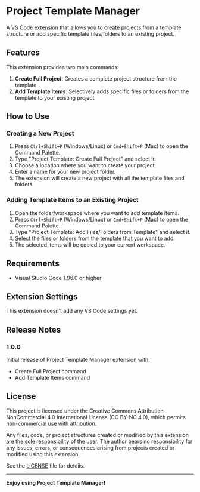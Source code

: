 # Project Template Manager

A VS Code extension that allows you to create projects from a template structure or add specific template files/folders to an existing project.

## Features

This extension provides two main commands:

1. **Create Full Project**: Creates a complete project structure from the template.
2. **Add Template Items**: Selectively adds specific files or folders from the template to your existing project.

## How to Use

### Creating a New Project

1. Press `Ctrl+Shift+P` (Windows/Linux) or `Cmd+Shift+P` (Mac) to open the Command Palette.
2. Type "Project Template: Create Full Project" and select it.
3. Choose a location where you want to create your project.
4. Enter a name for your new project folder.
5. The extension will create a new project with all the template files and folders.

### Adding Template Items to an Existing Project

1. Open the folder/workspace where you want to add template items.
2. Press `Ctrl+Shift+P` (Windows/Linux) or `Cmd+Shift+P` (Mac) to open the Command Palette.
3. Type "Project Template: Add Files/Folders from Template" and select it.
4. Select the files or folders from the template that you want to add.
5. The selected items will be copied to your current workspace.

## Requirements

- Visual Studio Code 1.96.0 or higher

## Extension Settings

This extension doesn't add any VS Code settings yet.

## Release Notes

### 1.0.0

Initial release of Project Template Manager extension with:
- Create Full Project command
- Add Template Items command

## License

This project is licensed under the Creative Commons Attribution-NonCommercial 4.0 International License (CC BY-NC 4.0), which permits non-commercial use with attribution.

Any files, code, or project structures created or modified by this extension are the sole responsibility of the user. The author bears no responsibility for any issues, errors, or consequences arising from projects created or modified using this extension.

See the [LICENSE](LICENSE) file for details.

---

**Enjoy using Project Template Manager!**
